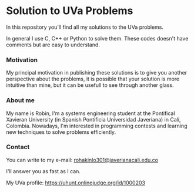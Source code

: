 # Solution to UVa Problems
In this repository you'll find all my solutions to the UVa problems.

In general I use C, C++ or Python to solve them. These codes doesn't have comments but are easy to understand.

### Motivation
My principal motivation in publishing these solutions is to give you another perspective about the problems, it is possible that your solution is more intuitive than mine, but it can be usefull to see through another glass.

### About me
My name is Robin, I'm a systems engineering student at the Pontifical Xavieran University (in Spanish Pontificia Universidad Javeriana) in Cali, Colombia. Nowadays, I'm interested in programming contests and learning new techniques to solve problems efficiently.

### Contact
You can write to my e-mail: rohakinlo301@javerianacali.edu.co

I'll answer you as fast as I can.

My UVa profile: https://uhunt.onlinejudge.org/id/1000203

